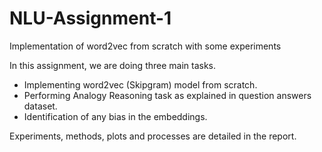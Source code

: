 # NLU-Assignment-1
Implementation of word2vec from scratch with some experiments

In this assignment, we are doing three main tasks.
* Implementing word2vec (Skipgram) model from scratch.
* Performing Analogy Reasoning task as explained in question answers dataset.
* Identification of any bias in the embeddings.

Experiments, methods, plots and processes are detailed in the report.
